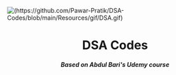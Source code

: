 ![(https://github.com/Pawar-Pratik/DSA-Codes/blob/main/Resources/gif/DSA.gif)](https://www.geeksforgeeks.org/how-can-one-become-good-at-data-structures-and-algorithms-easily/) <!--this gif is by gfg (geeks for geeks)--> 
<h1  align="center">DSA Codes</h1>
<h5  align="center">Based on Abdul Bari's Udemy course</h5>

